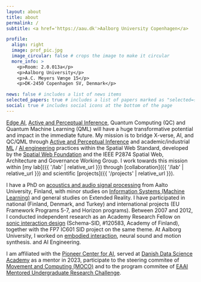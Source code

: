 ```yaml
---
layout: about
title: about
permalink: /
subtitle: <a href='https://aau.dk'>Aalborg University Copenhagen</a>

profile:
  align: right
  image: prof_pic.jpg
  image_circular: false # crops the image to make it circular
  more_info: >
    <p>Room: 2.0.013a</p>
    <p>Aalborg University</p>
    <p>A.C. Meyers Vænge 15</p>
    <p>DK-2450 Copenhagen SV, Denmark</p>

news: false # includes a list of news items
selected_papers: true # includes a list of papers marked as "selected={true}"
social: true # includes social icons at the bottom of the page
---
```

<!-- Write your biography here. Tell the world about yourself. Link to your favorite [subreddit](http://reddit.com). You can put a picture in, too. The code is already in, just name your picture `prof_pic.jpg` and put it in the `img/` folder. -->

<!-- Put your address / P.O. box / other info right below your picture. You can also disable any of these elements by editing `profile` property of the YAML header of your `_pages/about.md`. Edit `_bibliography/papers.bib` and Jekyll will render your [publications page](/al-folio/publications/) automatically. -->

<!-- Link to your social media connections, too. This theme is set up to use [Font Awesome icons](https://fontawesome.com/) and [Academicons](https://jpswalsh.github.io/academicons/), like the ones below. Add your Facebook, Twitter, LinkedIn, Google Scholar, or just disable all of them. -->

[Edge AI](https://tinyml.seas.harvard.edu/), [Active and Perceptual Inference](https://www.activeinference.institute/), Quantum Computing (QC) and Quantum Machine Learning (QML) will have a huge transformative potential and impact in the immediate future. My mission is to bridge X-verse, AI, and QC/QML through [Active and Perceptual Inference](https://www.activeinference.institute/) and academic/industrial [ML](https://github.com/chiphuyen/dmls-book) / [AI engineering](https://github.com/chiphuyen/aie-book) practices within the Spatial Web Standard, developed by the [Spatial Web Foundation](https://spatialwebfoundation.org) and the IEEE P2874 Spatial Web, Architecture and Governance Working Group. I work towards this mission within [my lab]({{ '/lab' | relative_url }}) through [collaboration]({{ '/lab' | relative_url }}) and scientific [projects]({{ '/projects' | relative_url }}).

I have a PhD on [acoustics and audio signal processing](http://legacy.spa.aalto.fi/) from Aalto University, Finland, with minor studies on [Information Systems (Machine Learning)](http://www.cis.hut.fi/) and general studies on Extended Reality. I have participated in national (Finland, Denmark, and Turkey) and international projects (EU Framework Programs 5-7, and Horizon programs). Between 2007 and 2012, I conducted independent research as an Academy Research Fellow on [sonic interaction design](https://scholar.google.com/citations?view_op=search_authors&hl=en&mauthors=label:sonic_interaction_design) (Schema-SID, #120583, Academy of Finland), together with the FP7 IC601 SID project on the same theme. At Aalborg University, I worked on [embodied interaction](https://scholar.google.dk/citations?view_op=search_authors&hl=en&mauthors=label:embodied_interaction&after_author=48AAAFD1__8J&astart=10), neural sound and motion synthesis. and AI Engineering.

I am affiliated with the [Pioneer Center for AI](https://www.aicentre.dk/people/cumhur-erkut), served at [Danish Data Science Academy](https://ddsa.dk/) as a mentor in 2023, participate to the steering commitee of [Movement and Computing (MOCO)](https://www.movementcomputing.org/about/) and to the program commitee of [EAAI Mentored Undergraduate Research Challenge](https://www.yetanotherfreedman.com/resources/challenge_haaisam.html).
